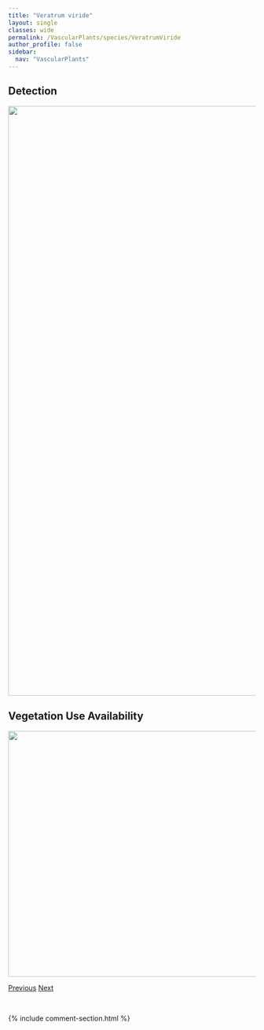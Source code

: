 ```yaml
---
title: "Veratrum viride"
layout: single
classes: wide
permalink: /VascularPlants/species/VeratrumViride
author_profile: false
sidebar:
  nav: "VascularPlants"
---
```


<h2>Detection</h2>

<a href="https://drive.google.com/uc?export=view&id=1VXmIYc331jv2Kl4UTiJOfwwVOe4tK6Lp">
<img src="https://drive.google.com/uc?export=view&id=1VXmIYc331jv2Kl4UTiJOfwwVOe4tK6Lp" height = "1200" width = "800">
</a>


<h2>Vegetation Use Availability</h2>

<a href="https://drive.google.com/uc?export=view&id=1P9eIuzkCsmlpKpC52LL4rRH5XPJQrDD2">
<img src="https://drive.google.com/uc?export=view&id=1P9eIuzkCsmlpKpC52LL4rRH5XPJQrDD2" height = "500" width = "1000">
</a>


<a href="/DevelopmentWebsite/VascularPlants/species/ValerianaSitchensis" class="pagination--pager" title="Valeriana sitchensis">Previous</a> <a href="/DevelopmentWebsite/VascularPlants/species/Verbena" class="pagination--pager" title="Verbena">Next</a>

<p>&nbsp;</p>

{% include comment-section.html %}

